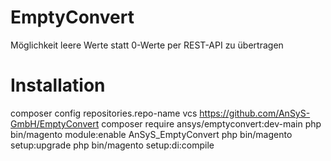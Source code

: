 # EmptyConvert
Möglichkeit leere Werte statt 0-Werte per REST-API zu übertragen

# Installation

composer config repositories.repo-name vcs https://github.com/AnSyS-GmbH/EmptyConvert
composer require  ansys/emptyconvert:dev-main
php bin/magento module:enable AnSyS_EmptyConvert
php bin/magento setup:upgrade
php bin/magento setup:di:compile
